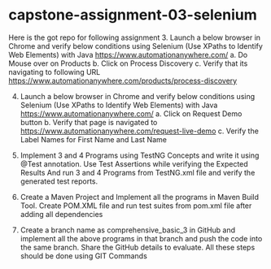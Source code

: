 # capstone-assignment-03-selenium
Here is the got repo for following assignment 
3. Launch a below browser in Chrome and verify below conditions using Selenium (Use XPaths to Identify Web Elements) with Java https://www.automationanywhere.com/
   a. Do Mouse over on Products b. Click on Process Discovery
   c. Verify that its navigating to following URL https://www.automationanywhere.com/products/process-discovery


4. Launch a below browser in Chrome and verify below conditions using Selenium (Use XPaths to Identify Web Elements) with Java https://www.automationanywhere.com/
   a. Click on Request Demo button b. Verify that page is navigated to https://www.automationanywhere.com/request-live-demo
   c. Verify the Label Names for First Name and Last Name

5. Implement 3 and 4 Programs using TestNG Concepts and write it using @Test annotation.
   Use Test Assertions while verifying the Expected Results
   And run 3 and 4 Programs from TestNG.xml file and verify the generated test reports.


6. Create a Maven Project and Implement all the programs in Maven Build Tool. Create POM.XML file and run test suites from pom.xml file after adding all dependencies
7. Create a branch name as comprehensive_basic_3 in GitHub and implement all the above programs in that branch and push the code into the same branch. Share the GitHub details to evaluate. All these steps should be done using GIT Commands
